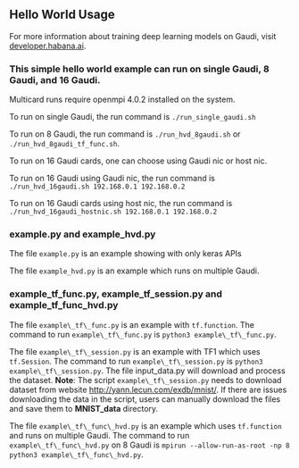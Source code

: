 ## Hello World Usage

For more information about training deep learning models on Gaudi, visit [developer.habana.ai](https://developer.habana.ai/resources/).

### This simple hello world example can run on single Gaudi, 8 Gaudi, and 16 Gaudi.

Multicard runs require openmpi 4.0.2 installed on the system.

To run on single Gaudi, the run command is `./run_single_gaudi.sh`

To run on 8 Gaudi, the run command is `./run_hvd_8gaudi.sh` or `./run_hvd_8gaudi_tf_func.sh`.

To run on 16 Gaudi cards, one can choose using Gaudi nic or host nic.

To run on 16 Gaudi using Gaudi nic, the run command is `./run_hvd_16gaudi.sh 192.168.0.1 192.168.0.2`

To run on 16 Gaudi cards using host nic, the run command is `./run_hvd_16gaudi_hostnic.sh 192.168.0.1 192.168.0.2`

### example.py and example_hvd.py

The file `example.py` is an example showing with only keras APIs

The file `example_hvd.py` is an example which runs on multiple Gaudi.

### example\_tf\_func.py, example\_tf\_session.py and example\_tf\_func\_hvd.py

The file `example\_tf\_func.py` is an example with `tf.function`. The command to run `example\_tf\_func.py` is `python3 example\_tf\_func.py`.

The file `example\_tf\_session.py` is an example with TF1 which uses `tf.Session`. The command to run `example\_tf\_session.py` is `python3 example\_tf\_session.py`. The file input_data.py will download and process the dataset.
**Note**: The script `example\_tf\_session.py` needs to download dataset from website http://yann.lecun.com/exdb/mnist/. If there are issues downloading the data in the script, users can manually download the files and save them to **MNIST_data** directory.

The file `example\_tf\_func\_hvd.py` is an example which uses `tf.function` and runs on multiple Gaudi. The command to run `example\_tf\_func\_hvd.py` on 8 Gaudi is `mpirun --allow-run-as-root -np 8 python3 example\_tf\_func\_hvd.py`.

